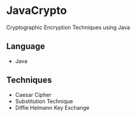 # JavaCrypto
Cryptographic Encryption Techniques using Java

## Language
* Java

## Techniques
* Caesar Cipher
* Substitution Technique
* Diffie Helmann Key Exchange